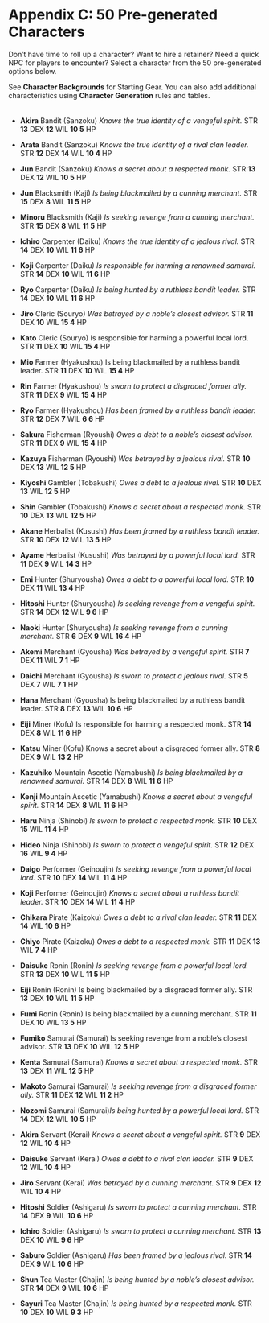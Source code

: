 <div id="appendix-c-50-pre-generated-characters" class="section level1">

# Appendix C: 50 Pre-generated Characters

Don’t have time to roll up a character? Want to hire a retainer? Need a quick NPC for players to encounter? Select a character from the 50 pre-generated options below.

See **Character Backgrounds** for Starting Gear. You can also add additional characteristics using **Character Generation** rules and tables.

<div id="section-6" class="section level6">

###### 

- **Akira** Bandit (Sanzoku) *Knows the true identity of a vengeful spirit.* STR **13** DEX **12** WIL **10 5** HP

- **Arata** Bandit (Sanzoku) *Knows the true identity of a rival clan leader.* STR **12** DEX **14** WIL **10 4** HP

- **Jun** Bandit (Sanzoku) *Knows a secret about a respected monk.* STR **13** DEX **12** WIL **10 5** HP

- **Jun** Blacksmith (Kaji) *Is being blackmailed by a cunning merchant.* STR **15** DEX **8** WIL **11 5** HP

- **Minoru** Blacksmith (Kaji) *Is seeking revenge from a cunning merchant.* STR **15** DEX **8** WIL **11 5** HP

- **Ichiro** Carpenter (Daiku) *Knows the true identity of a jealous rival.* STR **14** DEX **10** WIL **11 6** HP

- **Koji** Carpenter (Daiku) *Is responsible for harming a renowned samurai.* STR **14** DEX **10** WIL **11 6** HP

- **Ryo** Carpenter (Daiku) *Is being hunted by a ruthless bandit leader.* STR **14** DEX **10** WIL **11 6** HP

- **Jiro** Cleric (Souryo) *Was betrayed by a noble’s closest advisor.* STR **11** DEX **10** WIL **15 4** HP

- **Kato** Cleric (Souryo) Is responsible for harming a powerful local lord. STR **11** DEX **10** WIL **15 4** HP

- **Mio** Farmer (Hyakushou) Is being blackmailed by a ruthless bandit leader. STR **11** DEX **10** WIL **15 4** HP

- **Rin** Farmer (Hyakushou) *Is sworn to protect a disgraced former ally.* STR **11** DEX **9** WIL **15 4** HP

- **Ryo** Farmer (Hyakushou) *Has been framed by a ruthless bandit leader.* STR **12** DEX **7** WIL **6 6** HP

- **Sakura** Fisherman (Ryoushi) *Owes a debt to a noble’s closest advisor.* STR **11** DEX **9** WIL **15 4** HP

- **Kazuya** Fisherman (Ryoushi) *Was betrayed by a jealous rival.* STR **10** DEX **13** WIL **12 5** HP

- **Kiyoshi** Gambler (Tobakushi) *Owes a debt to a jealous rival.* STR **10** DEX **13** WIL **12 5** HP

- **Shin** Gambler (Tobakushi) *Knows a secret about a respected monk.* STR **10** DEX **13** WIL **12 5** HP

- **Akane** Herbalist (Kusushi) *Has been framed by a ruthless bandit leader.* STR **10** DEX **12** WIL **13 5** HP

- **Ayame** Herbalist (Kusushi) *Was betrayed by a powerful local lord.* STR **11** DEX **9** WIL **14 3** HP

- **Emi** Hunter (Shuryousha) *Owes a debt to a powerful local lord.* STR **10** DEX **11** WIL **13 4** HP

- **Hitoshi** Hunter (Shuryousha) *Is seeking revenge from a vengeful spirit.* STR **14** DEX **12** WIL **9 6** HP

- **Naoki** Hunter (Shuryousha) *Is seeking revenge from a cunning merchant.* STR **6** DEX **9** WIL **16 4** HP

- **Akemi** Merchant (Gyousha) *Was betrayed by a vengeful spirit.* STR **7** DEX **11** WIL **7 1** HP

- **Daichi** Merchant (Gyousha) *Is sworn to protect a jealous rival.* STR **5** DEX **7** WIL **7 1** HP

- **Hana** Merchant (Gyousha) Is being blackmailed by a ruthless bandit leader. STR **8** DEX **13** WIL **10 6** HP

- **Eiji** Miner (Kofu) Is responsible for harming a respected monk. STR **14** DEX **8** WIL **11 6** HP

- **Katsu** Miner (Kofu) Knows a secret about a disgraced former ally. STR **8** DEX **9** WIL **13 2** HP

- **Kazuhiko** Mountain Ascetic (Yamabushi) *Is being blackmailed by a renowned samurai.* STR **14** DEX **8** WIL **11 6** HP

- **Kenji** Mountain Ascetic (Yamabushi) *Knows a secret about a vengeful spirit.* STR **14** DEX **8** WIL **11 6** HP

- **Haru** Ninja (Shinobi) *Is sworn to protect a respected monk.* STR **10** DEX **15** WIL **11 4** HP

- **Hideo** Ninja (Shinobi) *Is sworn to protect a vengeful spirit.* STR **12** DEX **16** WIL **9 4** HP

- **Daigo** Performer (Geinoujin) *Is seeking revenge from a powerful local lord.* STR **10** DEX **14** WIL **11 4** HP

- **Koji** Performer (Geinoujin) *Knows a secret about a ruthless bandit leader.* STR **10** DEX **14** WIL **11 4** HP

- **Chikara** Pirate (Kaizoku) *Owes a debt to a rival clan leader.* STR **11** DEX **14** WIL **10 6** HP

- **Chiyo** Pirate (Kaizoku) *Owes a debt to a respected monk.* STR **11** DEX **13** WIL **7 4** HP

- **Daisuke** Ronin (Ronin) *Is seeking revenge from a powerful local lord.* STR **13** DEX **10** WIL **11 5** HP

- **Eiji** Ronin (Ronin) Is being blackmailed by a disgraced former ally. STR **13** DEX **10** WIL **11 5** HP

- **Fumi** Ronin (Ronin) Is being blackmailed by a cunning merchant. STR **11** DEX **10** WIL **13 5** HP

- **Fumiko** Samurai (Samurai) Is seeking revenge from a noble’s closest advisor. STR **13** DEX **10** WIL **12 5** HP

- **Kenta** Samurai (Samurai) *Knows a secret about a respected monk.* STR **13** DEX **11** WIL **12 5** HP

- **Makoto** Samurai (Samurai) *Is seeking revenge from a disgraced former ally.* STR **11** DEX **12** WIL **11 2** HP

- **Nozomi** Samurai (Samurai)*Is being hunted by a powerful local lord.* STR **14** DEX **12** WIL **10 5** HP

- **Akira** Servant (Kerai) *Knows a secret about a vengeful spirit.* STR **9** DEX **12** WIL **10 4** HP

- **Daisuke** Servant (Kerai) *Owes a debt to a rival clan leader.* STR **9** DEX **12** WIL **10 4** HP

- **Jiro** Servant (Kerai) *Was betrayed by a cunning merchant.* STR **9** DEX **12** WIL **10 4** HP

- **Hitoshi** Soldier (Ashigaru) *Is sworn to protect a cunning merchant.* STR **14** DEX **9** WIL **10 6** HP

- **Ichiro** Soldier (Ashigaru) *Is sworn to protect a cunning merchant.* STR **13** DEX **10** WIL **9 6** HP

- **Saburo** Soldier (Ashigaru) *Has been framed by a jealous rival.* STR **14** DEX **9** WIL **10 6** HP

- **Shun** Tea Master (Chajin) *Is being hunted by a noble’s closest advisor.* STR **14** DEX **9** WIL **10 6** HP

- **Sayuri** Tea Master (Chajin) *Is being hunted by a respected monk.* STR **10** DEX **10** WIL **9 3** HP

</div>

</div>
